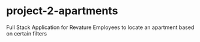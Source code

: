 # project-2-apartments
Full Stack Application for Revature Employees to locate an apartment based on certain filters
